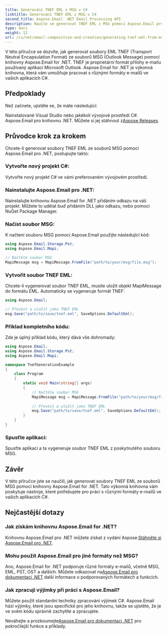 ```yaml
---
title: Generování TNEF EML z MSG v C#
linktitle: Generování TNEF EML z MSG v C#
second_title: Aspose.Email .NET Email Processing API
description: Naučte se generovat TNEF EML z MSG pomocí Aspose.Email pro .NET. Průvodce krok za krokem s kódem C#. Efektivní konverze formátu e-mailu.
type: docs
weight: 12
url: /cs/net/email-composition-and-creation/generating-tnef-eml-from-msg-in-csharp/
---
```


V této příručce se dozvíte, jak generovat soubory EML TNEF (Transport Neutral Encapsulation Format) ze souborů MSG (Outlook Message) pomocí knihovny Aspose.Email for .NET. TNEF je proprietární formát přílohy e-mailu používaný aplikací Microsoft Outlook. Aspose.Email for .NET je výkonná knihovna, která vám umožňuje pracovat s různými formáty e-mailů ve vašich aplikacích C#.

##  Předpoklady

Než začnete, ujistěte se, že máte následující:

Nainstalované Visual Studio nebo jakékoli vývojové prostředí C#.
 Aspose.Email pro knihovnu .NET. Můžete si jej stáhnout z[Aspose Releases](https://releases.aspose.com/email/net).

##  Průvodce krok za krokem

Chcete-li generovat soubory TNEF EML ze souborů MSG pomocí Aspose.Email pro .NET, postupujte takto:

### Vytvořte nový projekt C#:

   Vytvořte nový projekt C# ve vámi preferovaném vývojovém prostředí.

### Nainstalujte Aspose.Email pro .NET:

   Nainstalujte knihovnu Aspose.Email for .NET přidáním odkazu na váš projekt. Můžete to udělat buď přidáním DLL jako odkazu, nebo pomocí NuGet Package Manager.

### Načíst soubor MSG:

   K načtení souboru MSG pomocí Aspose.Email použijte následující kód:

   ```csharp
   using Aspose.Email.Storage.Pst;
   using Aspose.Email.Mapi;

   // Načtěte soubor MSG
   MapiMessage msg = MapiMessage.FromFile("path/to/your/msg/file.msg");
   ```

### Vytvořit soubor TNEF EML:

   Chcete-li vygenerovat soubor TNEF EML, musíte uložit objekt MapiMessage do formátu EML. Automaticky se vygeneruje formát TNEF:

   ```csharp
   using Aspose.Email;
   
   // Převést a uložit jako TNEF EML
   msg.Save("path/to/save/tnef.eml", SaveOptions.DefaultEml);
   ```

### Příklad kompletního kódu:

   Zde je úplný příklad kódu, který dává vše dohromady:

   ```csharp
   using Aspose.Email;
   using Aspose.Email.Storage.Pst;
   using Aspose.Email.Mapi;

   namespace TnefGenerationExample
   {
       class Program
       {
           static void Main(string[] args)
           {
               // Načtěte soubor MSG
               MapiMessage msg = MapiMessage.FromFile("path/to/your/msg/file.msg");
               
               // Převést a uložit jako TNEF EML
               msg.Save("path/to/save/tnef.eml", SaveOptions.DefaultEml);
           }
       }
   }
   ```

### Spusťte aplikaci:

   Spusťte aplikaci a ta vygeneruje soubor TNEF EML z poskytnutého souboru MSG.

##  Závěr

V této příručce jste se naučili, jak generovat soubory TNEF EML ze souborů MSG pomocí knihovny Aspose.Email for .NET. Tato výkonná knihovna vám poskytuje nástroje, které potřebujete pro práci s různými formáty e-mailů ve vašich aplikacích C#.

##  Nejčastější dotazy

### Jak získám knihovnu Aspose.Email for .NET?

Knihovnu Aspose.Email pro .NET můžete získat z vydání Aspose:[Stáhněte si Aspose.Email pro .NET](https://releases.aspose.com/email/net).

### Mohu použít Aspose.Email pro jiné formáty než MSG?

 Ano, Aspose.Email for .NET podporuje různé formáty e-mailů, včetně MSG, EML, PST, OST a dalších. Můžete odkazovat na[Aspose.Email pro dokumentaci .NET](https://reference.aspose.com/email/net) další informace o podporovaných formátech a funkcích.

### Jak zpracuji výjimky při práci s Aspose.Email?

Můžete použít standardní techniky zpracování výjimek C#. Aspose.Email hází výjimky, které jsou specifické pro jeho knihovnu, takže se ujistěte, že je ve svém kódu správně zachytíte a zpracujete.

 Neváhejte a prozkoumejte[Aspose.Email pro dokumentaci .NET](https://reference.aspose.com/email/net) pro pokročilejší funkce a příklady.
